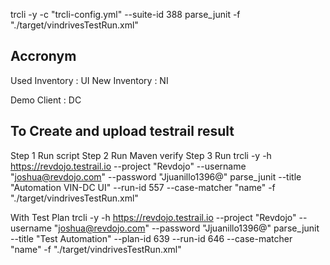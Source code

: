 

trcli -y -c "trcli-config.yml" --suite-id 388 parse_junit -f "./target/vindrivesTestRun.xml"

## Accronym
Used Inventory : UI
New Inventory : NI

Demo Client : DC

## To Create and upload testrail result
Step 1 Run script
Step 2 Run Maven verify
Step 3 Run trcli -y -h https://revdojo.testrail.io --project "Revdojo" --username "joshua@revdojo.com" --password "Jjuanillo1396@" parse_junit --title "Automation VIN-DC UI" --run-id 557 --case-matcher "name" -f "./target/vindrivesTestRun.xml"

With Test Plan
trcli -y -h https://revdojo.testrail.io --project "Revdojo" --username "joshua@revdojo.com" --password "Jjuanillo1396@" parse_junit --title "Test Automation" --plan-id 639 --run-id 646 --case-matcher "name" -f "./target/vindrivesTestRun.xml"